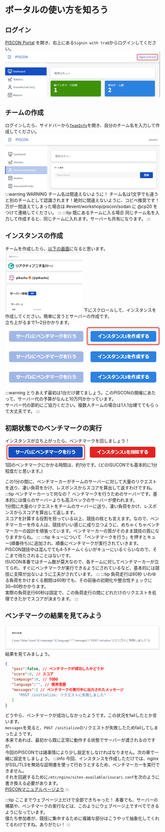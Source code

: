# ポータルの使い方を知ろう

## ログイン
[PISCON Portal](https://piscon.trap.jp) を開き、右上にある`Signin with traQ`からログインしてください。  
![](1-img/img.png)

## チームの作成
ログインしたら、サイドバーから[`TeamInfo`](https://piscon.trap.jp/team)を開き、自分のチーム名を入力して作成してください。
![](1-img/img_1.png)
:::warning WARNING チーム名は間違えないように！
チーム名は1文字でも違うと別のチームとして認識されます！絶対に間違えないように、コピペ推奨です！  
万が一間違えてしまった場合は #event/workshop/piscon/sodan に @cp20 をつけて連絡してください。
:::
:::tip 既にあるチームに入る場合
同じチーム名を入力して作成すると、同じチームに入れます。サーバーも共有になります。
:::

## インスタンスの作成
チームを作成したら、[以下の画面](https://piscon.trap.jp/team)になると思います。
<img src="./1-img/img_2.png" width="50%">
下にスクロールして、インスタンスを作成してください。簡単に言うとサーバーの作成です。  
立ち上がるまで1~2分かかります。
![](1-img/img_3.png)
:::warning
とりあえず最初は1台だけ建てましょう。このPISCONの開催にあたって、サーバー代の予算がなんと10万円かかっています。  
サーバー代の節約にご協力ください。複数人チームの場合は1人1台建ててもらって大丈夫です。
:::

## 初期状態でのベンチマークの実行
インスタンスが立ち上がったら、ベンチマークを回しましょう！
![](1-img/img_4.png)
1回のベンチマークにかかる時間は、約1分です。(どのISUCONでも基本的に1分程度だと思います。)  

この1分の間に、ベンチマーカーがチームのサーバーに対して大量のリクエストを送り、凄い負荷をかけ、レスポンスからスコアを算出して返すわけですね。
:::tip ベンチマーカーって何なの？
ベンチマークを行うためのサーバーです。基本的には僕らのサーバーよりも高スペックのサーバーが使われます。  
1分間に大量のリクエストをチームのサーバーに送り、凄い負荷をかけ、レスポンスからスコアを算出して返します。  
スコアを計算する役割を担っている以上、競技の核とも言えます。なので、ベンチマーカーを作る人は、競技がいい感じに成り立つように、めちゃくちゃベンチマーカーの設計を頑張っています。ベンチマーカーの質がそのまま競技の質になりますからね。
:::
:::tip キューについて
「ベンチマークを行う」を押すとキュー(順番待ち)に追加され、順番にベンチマークが実行されていきます。  
PISCON競技中は混んでても4-5チームくらいがキューにいるくらいなので、そこまで待たされることはないです。  
ISUCON本番ではチーム数が莫大なので、各チームに対してベンチマーカーが立てられ、すぐにベンチマークが実行できるようにされているなど、基本的には競技に支障が出ないように工夫がされています。
:::
:::tip 負荷走行は60秒
いわゆる負荷をかけまくる期間は60秒でも、その前後の初期化や整合性チェックに30~60秒かかります。  
実際の負荷走行60秒は固定で、この負荷走行の間にどれだけのリクエストを処理できたかでスコアが決まります。
:::

## ベンチマークの結果を見てみよう
![](1-img/img_5.png)
結果を見てみましょう。
```json
{
   "pass":false, // ベンチマークが成功したかどうか
   "score":0, // スコア
   "campaign":0, // TODO
   "language":"", // 使用言語
   "messages":[ // ベンチマークの実行中に出力されたメッセージ
      "POST /initialize: リクエストに失敗しました"
   ]
}
```
どうやら、ベンチマークが成功しなかったようです。この状況をfailしたとか言います。  
`messages`を見ると、`POST /initialize`のリクエストが失敗したためfailしてしまったようです。  
本来であれば、最初から既に正常に動作する状態でサーバーが渡されるのですが、  
今回のPISCONでは諸事情により少し設定をしなければなりません。次の章で一緒に設定をしましょう。
:::info
今回、インスタンスを作成しただけでは、nginxがSSL/TLSを無効な証明書を使って行おうとするため、ベンチマーカーを実行できません。  
それを回避するために`/etc/nginx/sites-available/isucari.conf`を次のように書き換える必要があります。  
[PISCONマニュアルページより](https://piscon.trap.jp/manual)
:::

:::tip ここまでウェブページ上だけで全部できちゃった！
本番でも、サーバーの構築や、ベンチマークの実行などは、このようにウェブページ上ですべてできるようになっています。  
僕たち参加者が、競技に集中するために複雑な部分はこうやって抽象化してくれてるわけですね。ありがたい！
:::